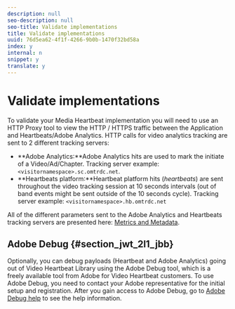 ```yaml
---
description: null
seo-description: null
seo-title: Validate implementations
title: Validate implementations
uuid: 76d5ea62-4f1f-4266-9b0b-1470f32bd58a
index: y
internal: n
snippet: y
translate: y
---
```


# Validate implementations

To validate your Media Heartbeat implementation you will need to use an HTTP Proxy tool to view the HTTP / HTTPS traffic between the Application and Heartbeats/Adobe Analytics.
HTTP calls for video analytics tracking are sent to 2 different tracking servers:

* **Adobe Analytics:**Adobe Analytics hits are used to mark the initiate of a Video/Ad/Chapter. Tracking server example: `<visitornamespace>.sc.omtrdc.net`.
* **Heartbeats platform:**Heartbeat platform hits (*heartbeats*) are sent throughout the video tracking session at 10 seconds intervals (out of band events might be sent outside of the 10 seconds cycle). Tracking server example: `<visitornamespace>.hb.omtrdc.net`

All of the different parameters sent to the Adobe Analytics and Heartbeats tracking servers are presented here: [Metrics and Metadata](https://marketing-stage.adobe.com/resources/help/en_US/sc/appmeasurement/hbvideo/c_vhl_metrics-and-metadata.html).

## Adobe Debug {#section_jwt_2l1_jbb}

Optionally, you can debug payloads (Heartbeat and Adobe Analytics) going out of Video Heartbeat Library using the Adobe Debug tool, which is a freely available tool from Adobe for Video Heartbeat customers.
To use Adobe Debug, you need to contact your Adobe representative for the initial setup and registration. After you gain access to Adobe Debug, go to [Adobe Debug help](https://debug.adobe.com/login?next=/#/help/) to see the help information. 
